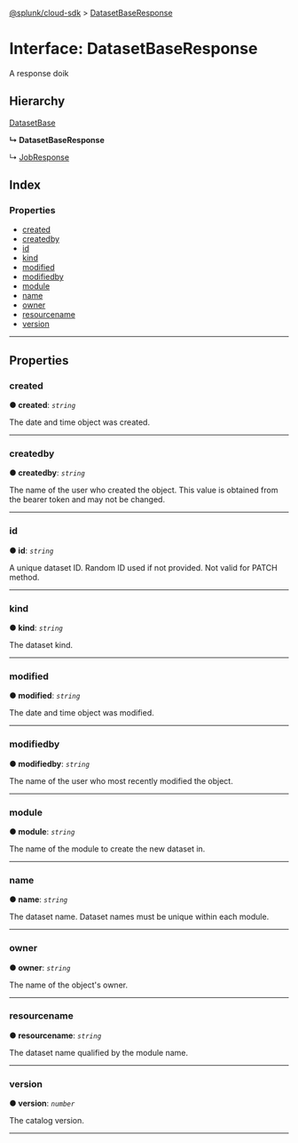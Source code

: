 [@splunk/cloud-sdk](../README.md) > [DatasetBaseResponse](../interfaces/datasetbaseresponse.md)

# Interface: DatasetBaseResponse

A response doik

## Hierarchy

 [DatasetBase](datasetbase.md)

**↳ DatasetBaseResponse**

↳  [JobResponse](jobresponse.md)

## Index

### Properties

* [created](datasetbaseresponse.md#created)
* [createdby](datasetbaseresponse.md#createdby)
* [id](datasetbaseresponse.md#id)
* [kind](datasetbaseresponse.md#kind)
* [modified](datasetbaseresponse.md#modified)
* [modifiedby](datasetbaseresponse.md#modifiedby)
* [module](datasetbaseresponse.md#module)
* [name](datasetbaseresponse.md#name)
* [owner](datasetbaseresponse.md#owner)
* [resourcename](datasetbaseresponse.md#resourcename)
* [version](datasetbaseresponse.md#version)

---

## Properties

<a id="created"></a>

###  created

**● created**: *`string`*

The date and time object was created.

___
<a id="createdby"></a>

###  createdby

**● createdby**: *`string`*

The name of the user who created the object. This value is obtained from the bearer token and may not be changed.

___
<a id="id"></a>

###  id

**● id**: *`string`*

A unique dataset ID. Random ID used if not provided. Not valid for PATCH method.

___
<a id="kind"></a>

###  kind

**● kind**: *`string`*

The dataset kind.

___
<a id="modified"></a>

###  modified

**● modified**: *`string`*

The date and time object was modified.

___
<a id="modifiedby"></a>

###  modifiedby

**● modifiedby**: *`string`*

The name of the user who most recently modified the object.

___
<a id="module"></a>

###  module

**● module**: *`string`*

The name of the module to create the new dataset in.

___
<a id="name"></a>

###  name

**● name**: *`string`*

The dataset name. Dataset names must be unique within each module.

___
<a id="owner"></a>

###  owner

**● owner**: *`string`*

The name of the object's owner.

___
<a id="resourcename"></a>

###  resourcename

**● resourcename**: *`string`*

The dataset name qualified by the module name.

___
<a id="version"></a>

###  version

**● version**: *`number`*

The catalog version.

___

